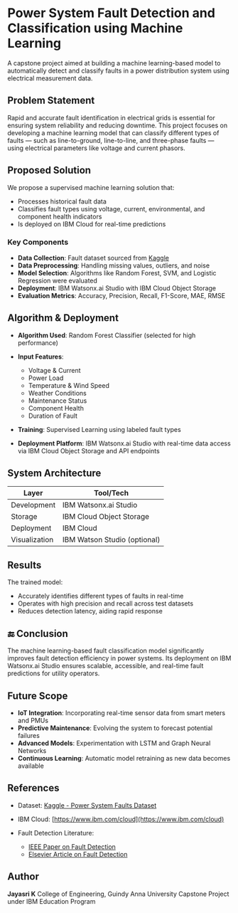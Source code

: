 

# Power System Fault Detection and Classification using Machine Learning

A capstone project aimed at building a machine learning-based model to automatically detect and classify faults in a power distribution system using electrical measurement data.

## Problem Statement

Rapid and accurate fault identification in electrical grids is essential for ensuring system reliability and reducing downtime. This project focuses on developing a machine learning model that can classify different types of faults — such as line-to-ground, line-to-line, and three-phase faults — using electrical parameters like voltage and current phasors.

## Proposed Solution

We propose a supervised machine learning solution that:

* Processes historical fault data
* Classifies fault types using voltage, current, environmental, and component health indicators
* Is deployed on IBM Cloud for real-time predictions

### Key Components

* **Data Collection**: Fault dataset sourced from [Kaggle](https://www.kaggle.com/datasets/ziya07/power-system-faults-dataset)
* **Data Preprocessing**: Handling missing values, outliers, and noise
* **Model Selection**: Algorithms like Random Forest, SVM, and Logistic Regression were evaluated
* **Deployment**: IBM Watsonx.ai Studio with IBM Cloud Object Storage
* **Evaluation Metrics**: Accuracy, Precision, Recall, F1-Score, MAE, RMSE

## Algorithm & Deployment

* **Algorithm Used**: Random Forest Classifier (selected for high performance)
* **Input Features**:

  * Voltage & Current
  * Power Load
  * Temperature & Wind Speed
  * Weather Conditions
  * Maintenance Status
  * Component Health
  * Duration of Fault
* **Training**: Supervised Learning using labeled fault types
* **Deployment Platform**: IBM Watsonx.ai Studio with real-time data access via IBM Cloud Object Storage and API endpoints

## System Architecture

| Layer         | Tool/Tech                    |
| ------------- | ---------------------------- |
| Development   | IBM Watsonx.ai Studio        |
| Storage       | IBM Cloud Object Storage     |
| Deployment    | IBM Cloud                    |
| Visualization | IBM Watson Studio (optional) |

## Results

The trained model:

* Accurately identifies different types of faults in real-time
* Operates with high precision and recall across test datasets
* Reduces detection latency, aiding rapid response

## 🔚 Conclusion

The machine learning-based fault classification model significantly improves fault detection efficiency in power systems. Its deployment on IBM Watsonx.ai Studio ensures scalable, accessible, and real-time fault predictions for utility operators.

## Future Scope

* **IoT Integration**: Incorporating real-time sensor data from smart meters and PMUs
* **Predictive Maintenance**: Evolving the system to forecast potential failures
* **Advanced Models**: Experimentation with LSTM and Graph Neural Networks
* **Continuous Learning**: Automatic model retraining as new data becomes available

## References

* Dataset: [Kaggle - Power System Faults Dataset](https://www.kaggle.com/datasets/ziya07/power-system-faults-dataset)
* IBM Cloud: [https://www.ibm.com/cloud](https://www.ibm.com/cloud)
* Fault Detection Literature:

  * [IEEE Paper on Fault Detection](https://ieeexplore.ieee.org/document/10306740)
  * [Elsevier Article on Fault Detection](https://www.sciencedirect.com/science/article/pii/S2352484724007807)

## Author

**Jayasri K**
College of Engineering, Guindy
Anna University
Capstone Project under IBM Education Program


